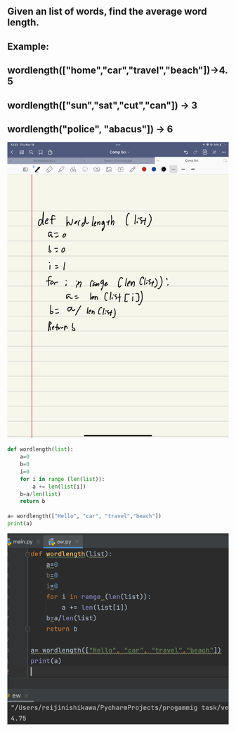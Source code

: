 ## Given an list of words, find the average word length.
 
## Example:

## wordlength(["home","car","travel","beach"])→4.5
## wordlength(["sun","sat","cut","can"]) → 3
## wordlength("police", "abacus"]) → 6


![](quiz012.jpeg)

```.py
def wordlength(list):
    a=0
    b=0
    i=0
    for i in range (len(list)):
        a += len(list[i])
    b=a/len(list)
    return b

a= wordlength(["Hello", "car", "travel","beach"])
print(a)
```

![](quiz012out.png)
